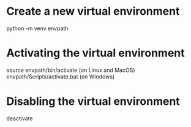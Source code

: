 # Create a new virtual environment
python -m venv envpath

# Activating the virtual environment
source envpath/bin/activate (on Linux and MacOS)
envpath/Scripts/activate.bat (on Windows)

# Disabling the virtual environment
deactivate